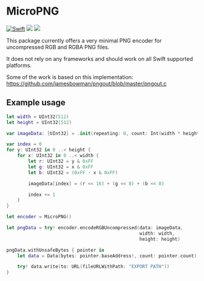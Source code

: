 # MicroPNG

[![Swift](https://github.com/rbruinier/SwiftMicroPNG/actions/workflows/swift.yml/badge.svg)](https://github.com/rbruinier/SwiftMicroPNG/actions/workflows/swift.yml)
[![](https://img.shields.io/endpoint?url=https%3A%2F%2Fswiftpackageindex.com%2Fapi%2Fpackages%2Frbruinier%2FSwiftMicroPNG%2Fbadge%3Ftype%3Dswift-versions)](https://swiftpackageindex.com/rbruinier/SwiftMicroPNG)
[![](https://img.shields.io/endpoint?url=https%3A%2F%2Fswiftpackageindex.com%2Fapi%2Fpackages%2Frbruinier%2FSwiftMicroPNG%2Fbadge%3Ftype%3Dplatforms)](https://swiftpackageindex.com/rbruinier/SwiftMicroPNG)

This package currently offers a very minimal PNG encoder for uncompressed RGB and RGBA PNG files.

It does not rely on any frameworks and should work on all Swift supported platforms.

Some of the work is based on this implementation: https://github.com/jamesbowman/pngout/blob/master/pngout.c

## Example usage

```swift
let width = UInt32(512)
let height = UInt32(512)

var imageData: [UInt32] = .init(repeating: 0, count: Int(width * height))

var index = 0
for y: UInt32 in 0 ..< height {
    for x: UInt32 in 0 ..< width {
        let r: UInt32 = y & 0xFF
        let g: UInt32 = x & 0xFF
        let b: UInt32 = (0xFF - x & 0xFF)

        imageData[index] = (r << 16) + (g << 8) + (b << 0)

        index += 1
    }
}

let encoder = MicroPNG()

let pngData = try! encoder.encodeRGBUncompressed(data: imageData,
                                                 width: width,
                                                 height: height)

pngData.withUnsafeBytes { pointer in
    let data = Data(bytes: pointer.baseAddress!, count: pointer.count)

    try! data.write(to: URL(fileURLWithPath: "EXPORT PATH"))
}
```
